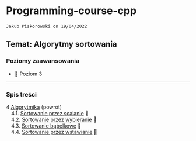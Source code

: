 # Programming-course-cpp

`Jakub Piskorowski on 19/04/2022`

## Temat: Algorytmy sortowania

### Poziomy zaawansowania

- &#x1F4D5; Poziom 3

---

### Spis treści

4 [Algorytmika](../README.md) (powrót) \
&emsp;4.1. [Sortowanie przez scalanie](2-4-1-sortowanie-przez-scalanie/README.md) &#x1F4D5; \
&emsp;4.2. [Sortowanie przez wybieranie](2-4-2-sortowanie-przez-wybieranie/README.md) &#x1F4D5; \
&emsp;4.3. [Sortowanie bąbelkowe](2-4-3-sortowanie-babelkowe/README.md) &#x1F4D5; \
&emsp;4.4. [Sortowanie przez wstawianie](2-4-4-sortowanie-przez-wstawianie/README.md) &#x1F4D5;
